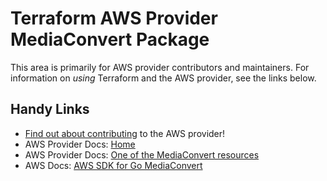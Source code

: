 # Terraform AWS Provider MediaConvert Package

This area is primarily for AWS provider contributors and maintainers. For information on _using_ Terraform and the AWS provider, see the links below.


## Handy Links

* [Find out about contributing](../../../docs/contributing) to the AWS provider!
* AWS Provider Docs: [Home](https://registry.terraform.io/providers/hashicorp/aws/latest/docs)
* AWS Provider Docs: [One of the MediaConvert resources](https://registry.terraform.io/providers/hashicorp/aws/latest/docs/resources/media_convert_queue)
* AWS Docs: [AWS SDK for Go MediaConvert](https://docs.aws.amazon.com/sdk-for-go/api/service/mediaconvert/)
